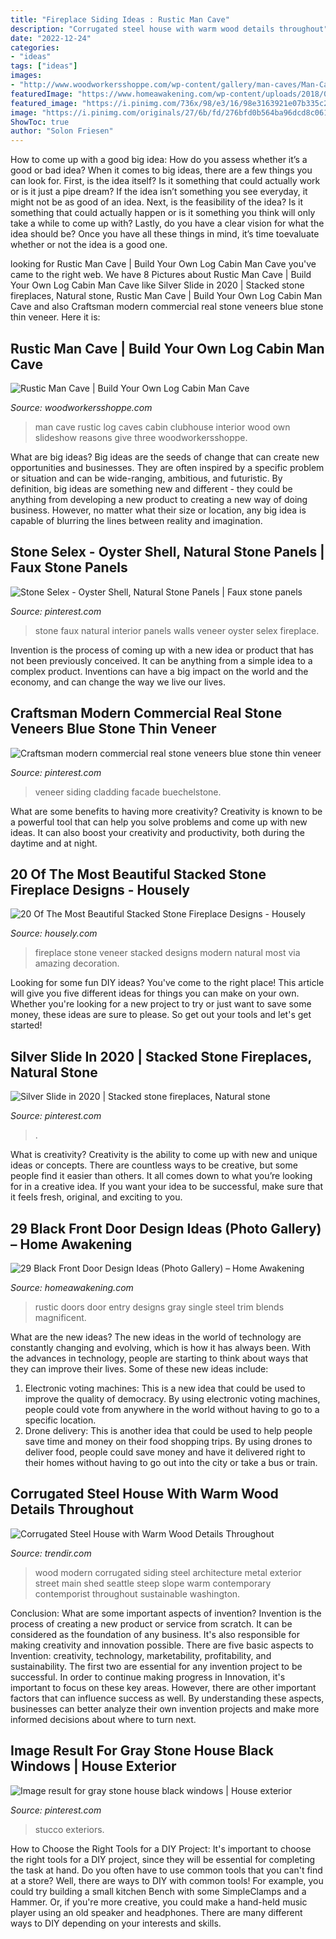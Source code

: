 ```yaml
---
title: "Fireplace Siding Ideas : Rustic Man Cave"
description: "Corrugated steel house with warm wood details throughout"
date: "2022-12-24"
categories:
- "ideas"
tags: ["ideas"]
images:
- "http://www.woodworkersshoppe.com/wp-content/gallery/man-caves/Man-Cave-15.jpg"
featuredImage: "https://www.homeawakening.com/wp-content/uploads/2018/05/18.-Rustic-Blends.jpg"
featured_image: "https://i.pinimg.com/736x/98/e3/16/98e3163921e07b335c26b5f5ba9f6e65.jpg"
image: "https://i.pinimg.com/originals/27/6b/fd/276bfd0b564ba96dcd8c0618fd379a55.jpg"
ShowToc: true
author: "Solon Friesen"
---
```



How to come up with a good big idea: How do you assess whether it’s a good or bad idea?
When it comes to big ideas, there are a few things you can look for. First, is the idea itself? Is it something that could actually work or is it just a pipe dream? If the idea isn’t something you see everyday, it might not be as good of an idea. Next, is the feasibility of the idea? Is it something that could actually happen or is it something you think will only take a while to come up with? Lastly, do you have a clear vision for what the idea should be? Once you have all these things in mind, it’s time toevaluate whether or not the idea is a good one.

	

		
looking for Rustic Man Cave | Build Your Own Log Cabin Man Cave you've came to the right web. We have 8 Pictures about Rustic Man Cave | Build Your Own Log Cabin Man Cave like Silver Slide in 2020 | Stacked stone fireplaces, Natural stone, Rustic Man Cave | Build Your Own Log Cabin Man Cave and also Craftsman modern commercial real stone veneers blue stone thin veneer. Here it is:
		
    
## Rustic Man Cave | Build Your Own Log Cabin Man Cave

<img loading=lazy src="http://www.woodworkersshoppe.com/wp-content/gallery/man-caves/Man-Cave-15.jpg" onerror="this.onerror=null;this.src='https://tse2.mm.bing.net/th?id=OIP.gqoCX7-xv06VsvFenoXSSgHaE_&amp;pid=15.1';" alt="Rustic Man Cave | Build Your Own Log Cabin Man Cave">

_Source: woodworkersshoppe.com_

>man cave rustic log caves cabin clubhouse interior wood own slideshow reasons give three woodworkersshoppe. 

	

What are big ideas?
Big ideas are the seeds of change that can create new opportunities and businesses. They are often inspired by a specific problem or situation and can be wide-ranging, ambitious, and futuristic. By definition, big ideas are something new and different - they could be anything from developing a new product to creating a new way of doing business. However, no matter what their size or location, any big idea is capable of blurring the lines between reality and imagination.

    
## Stone Selex - Oyster Shell, Natural Stone Panels | Faux Stone Panels

<img loading=lazy src="https://i.pinimg.com/originals/27/6b/fd/276bfd0b564ba96dcd8c0618fd379a55.jpg" onerror="this.onerror=null;this.src='https://tse1.mm.bing.net/th?id=OIP.7pMHeuPVKdwUPUHBIiM-oAHaJ4&amp;pid=15.1';" alt="Stone Selex - Oyster Shell, Natural Stone Panels | Faux stone panels">

_Source: pinterest.com_

>stone faux natural interior panels walls veneer oyster selex fireplace. 

	

Invention is the process of coming up with a new idea or product that has not been previously conceived. It can be anything from a simple idea to a complex product. Inventions can have a big impact on the world and the economy, and can change the way we live our lives.

    
## Craftsman Modern Commercial Real Stone Veneers Blue Stone Thin Veneer

<img loading=lazy src="https://i.pinimg.com/736x/99/21/93/99219306dbd62005c3148901394c2394.jpg" onerror="this.onerror=null;this.src='https://tse1.mm.bing.net/th?id=OIP.GidGy0hGGCoX90Up4IfJggHaKF&amp;pid=15.1';" alt="Craftsman modern commercial real stone veneers blue stone thin veneer">

_Source: pinterest.com_

>veneer siding cladding facade buechelstone. 

	

What are some benefits to having more creativity?
Creativity is known to be a powerful tool that can help you solve problems and come up with new ideas. It can also boost your creativity and productivity, both during the daytime and at night.

    
## 20 Of The Most Beautiful Stacked Stone Fireplace Designs - Housely

<img loading=lazy src="https://a5j0u479x2t4e35gducjhz15-wpengine.netdna-ssl.com/wp-content/uploads/2017/04/Natural-Stone-Fireplace-Designs.jpg" onerror="this.onerror=null;this.src='https://tse3.mm.bing.net/th?id=OIP.-iy97lYvNdzQTNf3CUBpsQHaFA&amp;pid=15.1';" alt="20 Of The Most Beautiful Stacked Stone Fireplace Designs - Housely">

_Source: housely.com_

>fireplace stone veneer stacked designs modern natural most via amazing decoration. 

	

Looking for some fun DIY ideas? You've come to the right place! This article will give you five different ideas for things you can make on your own. Whether you're looking for a new project to try or just want to save some money, these ideas are sure to please. So get out your tools and let's get started!

    
## Silver Slide In 2020 | Stacked Stone Fireplaces, Natural Stone

<img loading=lazy src="https://i.pinimg.com/736x/98/e3/16/98e3163921e07b335c26b5f5ba9f6e65.jpg" onerror="this.onerror=null;this.src='https://tse4.mm.bing.net/th?id=OIP.VeIDRPMHAX39y2N9UAEktgHaJ3&amp;pid=15.1';" alt="Silver Slide in 2020 | Stacked stone fireplaces, Natural stone">

_Source: pinterest.com_

>. 

	

What is creativity?
Creativity is the ability to come up with new and unique ideas or concepts. There are countless ways to be creative, but some people find it easier than others. It all comes down to what you’re looking for in a creative idea. If you want your idea to be successful, make sure that it feels fresh, original, and exciting to you.

    
## 29 Black Front Door Design Ideas (Photo Gallery) – Home Awakening

<img loading=lazy src="https://www.homeawakening.com/wp-content/uploads/2018/05/18.-Rustic-Blends.jpg" onerror="this.onerror=null;this.src='https://tse4.mm.bing.net/th?id=OIP.EmulcfES5cldH74GTUeaawHaMQ&amp;pid=15.1';" alt="29 Black Front Door Design Ideas (Photo Gallery) – Home Awakening">

_Source: homeawakening.com_

>rustic doors door entry designs gray single steel trim blends magnificent. 

	

What are the new ideas?
The new ideas in the world of technology are constantly changing and evolving, which is how it has always been. With the advances in technology, people are starting to think about ways that they can improve their lives. Some of these new ideas include: 
1. Electronic voting machines: This is a new idea that could be used to improve the quality of democracy. By using electronic voting machines, people could vote from anywhere in the world without having to go to a specific location. 
2. Drone delivery: This is another idea that could be used to help people save time and money on their food shopping trips. By using drones to deliver food, people could save money and have it delivered right to their homes without having to go out into the city or take a bus or train. 

    
## Corrugated Steel House With Warm Wood Details Throughout

<img loading=lazy src="https://cdn.trendir.com/wp-content/uploads/old/house-design/corrugated-steel-house-with-warm-wood-details-throughout-3.jpg" onerror="this.onerror=null;this.src='https://tse3.mm.bing.net/th?id=OIP.IEDMYBx3I_gVnKKYcXOjxAHaLH&amp;pid=15.1';" alt="Corrugated Steel House with Warm Wood Details Throughout">

_Source: trendir.com_

>wood modern corrugated siding steel architecture metal exterior street main shed seattle steep slope warm contemporary contemporist throughout sustainable washington. 

	

Conclusion: What are some important aspects of invention?
Invention is the process of creating a new product or service from scratch. It can be considered as the foundation of any business. It's also responsible for making creativity and innovation possible. There are five basic aspects to Invention: creativity, technology, marketability, profitability, and sustainability. The first two are essential for any invention project to be successful. In order to continue making progress in Innovation, it's important to focus on these key areas. However, there are other important factors that can influence success as well. By understanding these aspects, businesses can better analyze their own invention projects and make more informed decisions about where to turn next.

    
## Image Result For Gray Stone House Black Windows | House Exterior

<img loading=lazy src="https://i.pinimg.com/originals/ba/f8/ae/baf8aeaa8f107afa431ba1b09b1a07f0.jpg" onerror="this.onerror=null;this.src='https://tse1.mm.bing.net/th?id=OIP.mBZtW5kYB93TRQUQObVceAHaNL&amp;pid=15.1';" alt="Image result for gray stone house black windows | House exterior">

_Source: pinterest.com_

>stucco exteriors. 

	

How to Choose the Right Tools for a DIY Project: It's important to choose the right tools for a DIY project, since they will be essential for completing the task at hand.
Do you often have to use common tools that you can't find at a store? Well, there are ways to DIY with common tools! For example, you could try building a small kitchen Bench with some SimpleClamps and a Hammer. Or, if you're more creative, you could make a hand-held music player using an old speaker and headphones. There are many different ways to DIY depending on your interests and skills.

